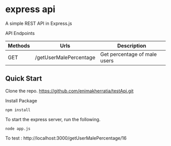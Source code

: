 # express api

A simple REST API in Express.js

API Endpoints

| Methods     | Urls             |Description            |
| ----------- | -----------      | -----------        |
| GET         | /getUserMalePercentage    |Get percentage of male users           |

## Quick Start

Clone the repo.
https://github.com/enimakherratia/testApi.git


Install Package

```
npm install

```
To start the express server, run the following.

```
node app.js
```

To test : 
http://localhost:3000/getUserMalePercentage/16



